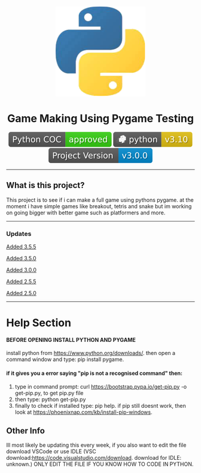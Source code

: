 <p align="center">
  <img width="240" src="./images/pythonlogo2.png" alt="Python Logo" />
</p>
<h1 align="center">Game Making Using Pygame Testing</h1>
<p align="center">
  <a href="pythonCOC.md"><img alt="Python Code Of Conduct" src="./images/badges/pythosCOC.svg" /></a>
  <a href="https://www.python.org/"><img alt="Version of Python used" src="./images/badges/PythonVER.svg" /></a>
  <a href="./VERSIONS"><img alt="Version of the project" src="./images/badges/projVER.svg" /></a>
</p>

---

## What is this project?

This project is to see if i can make a full game using pythons pygame. at the moment i have simple games like breakout, tetris and snake but im working on going bigger with better game such as platformers and more.

---

### Updates
 
[Added 3.5.5](./updatelog.md)
 
[Added 3.5.0](./updatelog.md)
 
[Added 3.0.0](./updatelog.md)
 
[Added 2.5.5](./updatelog.md)
 
[Added 2.5.0](./updatelog.md)

---

# Help Section

#### BEFORE OPENING INSTALL PYTHON AND PYGAME
install python from https://www.python.org/downloads/.
then open a command window and type: pip install pygame.
#### if it gives you a error saying "pip is not a recognised command" then:
  1. type in command prompt: curl https://bootstrap.pypa.io/get-pip.py -o get-pip.py, to get pip.py file
  2. then type: python get-pip.py
  3. finally to check if installed type: pip help.
if pip still doesnt work, then look at https://phoenixnap.com/kb/install-pip-windows.

## Other Info
Ill most likely be updating this every week, if you also want to edit the file download VSCode or use IDLE (VSC download:https://code.visualstudio.com/download. download for IDLE: unknown.) ONLY EDIT THE FILE IF YOU KNOW HOW TO CODE IN PYTHON.
